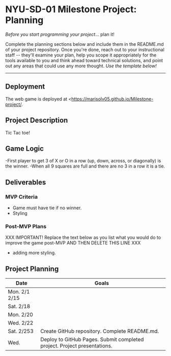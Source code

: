 

# NYU-SD-01 Milestone Project: Planning

_Before you start programming your project_... plan it!

Complete the planning sections below and include them in the README.md of your project repository. Once you're done, reach out to your instructional staff -- they'll examine your plan, help you scope it appropriately for the tools available to you and think ahead toward technical solutions, and point out any areas that could use any more thought. _Use the template below!_

--------

## Deployment

The web game is deployed at <https://marisolv05.github.io/Milestone-project/.


## Project Description

Tic Tac toe!


## Game Logic

-First player to get 3 of X or O in a row (up, down, across, or diagonally) is the winner.
-When all 9 squares are full and there are no 3 in a row it is a tie.




## Deliverables




### MVP Criteria



- Game must have tie if no winner.
- Styling


### Post-MVP Plans

XXX IMPORTANT! Replace the text below as you list what you would do to improve the game post-MVP AND THEN DELETE THIS LINE XXX

- adding more styling.


## Project Planning

| Date | Goals |
| ---- | ----- |
| Mon. 2/1 2/15 |      |
| Sat. 2/18 |      |
| Mon. 2/20 |      |
| Wed. 2/22 |      |
| Sat. 2/253 | Create GitHub repository. Complete README.md. |
| Wed. | Deploy to GitHub Pages. Submit completed project. Project presentations. |